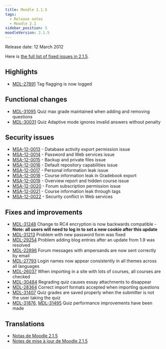 ```yaml
---
title: Moodle 2.1.5
tags:
  - Release notes
  - Moodle 2.1
sidebar_position: 5
moodleVersion: 2.1.5
---
```

Release date: 12 March 2012

Here is [the full list of fixed issues in 2.1.5](http://moodle.atlassian.net/secure/IssueNavigator!executeAdvanced.jspa?jqlQuery=project+%3D+mdl+AND+resolution+%3D+fixed+AND+fixVersion+in+%28%222.1.5%22%29+ORDER+BY+priority+DESC&runQuery=true&clear=true).

## Highlights

- [MDL-27891](https://moodle.atlassian.net/browse/MDL-27891) Tag flagging is now logged

## Functional changes

- [MDL-31095](https://moodle.atlassian.net/browse/MDL-31095) Quiz max grade maintained when adding and removing questions
- [MDL-30031](https://moodle.atlassian.net/browse/MDL-30031) Quiz Adaptive mode ignores invalid answers without penalty

## Security issues

- [MSA-12-0013](http://moodle.org/mod/forum/discuss.php?d=198621) - Database activity export permission issue
- [MSA-12-0014](http://moodle.org/mod/forum/discuss.php?d=198622) - Password and Web services issue
- [MSA-12-0015](http://moodle.org/mod/forum/discuss.php?d=198623) - Backup and private files issue
- [MSA-12-0016](http://moodle.org/mod/forum/discuss.php?d=198624) - Default repository capabilities issue
- [MSA-12-0017](http://moodle.org/mod/forum/discuss.php?d=198625) - Personal information leak issue
- [MSA-12-0018](http://moodle.org/mod/forum/discuss.php?d=198627) - Course information leak in Gradebook export
- [MSA-12-0019](http://moodle.org/mod/forum/discuss.php?d=198628) - Overview report and hidden course issue
- [MSA-12-0020](http://moodle.org/mod/forum/discuss.php?d=198629) - Forum subscription permission issue
- [MSA-12-0021](http://moodle.org/mod/forum/discuss.php?d=198630) - Course information leak through tags
- [MSA-12-0022](http://moodle.org/mod/forum/discuss.php?d=198631) - Security conflict in Web services

## Fixes and improvements

- [MDL-31248](https://moodle.atlassian.net/browse/MDL-31248) Change to RC4 encryption is now backwards compatible - **Note: all users will need to log in to set a new cookie after this update**
- [MDL-31213](https://moodle.atlassian.net/browse/MDL-31213) Problem with new password form was fixed
- [MDL-29254](https://moodle.atlassian.net/browse/MDL-29254) Problem adding blog entries after an update from 1.9 was resolved
- [MDL-22896](https://moodle.atlassian.net/browse/MDL-22896) Forum messages with ampersands are now sent correctly by email
- [MDL-27793](https://moodle.atlassian.net/browse/MDL-27793) Login names now appear consistently in all themes across all languages
- [MDL-26037](https://moodle.atlassian.net/browse/MDL-26037) When importing in a site with lots of courses, all courses are checked
- [MDL-30484](https://moodle.atlassian.net/browse/MDL-30484) Regrading quiz causes essay attachments to disappear
- [MDL-28364](https://moodle.atlassian.net/browse/MDL-28364) Correct import formats accepted when importing questions
- [MDL-31407](https://moodle.atlassian.net/browse/MDL-31407) Quiz grades are saved properly when the submitter is not the user taking the quiz
- [MDL-31876](https://moodle.atlassian.net/browse/MDL-31876), [MDL-31495](https://moodle.atlassian.net/browse/MDL-31495) Quiz performance improvements have been made

## Translations

- [Notas de Moodle 2.1.5](https://docs.moodle.org/es/Notas_de_Moodle_2.1.5)
- [Notes de mise à jour de Moodle 2.1.5](https://docs.moodle.org/fr/Notes_de_mise_à_jour_de_Moodle_2.1.5)
